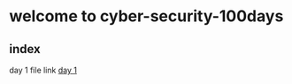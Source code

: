 # welcome to cyber-security-100days

## index
  day 1 file link [day 1](https://github.com/yagendro/cyber-security-100days/blob/main/day%201)
